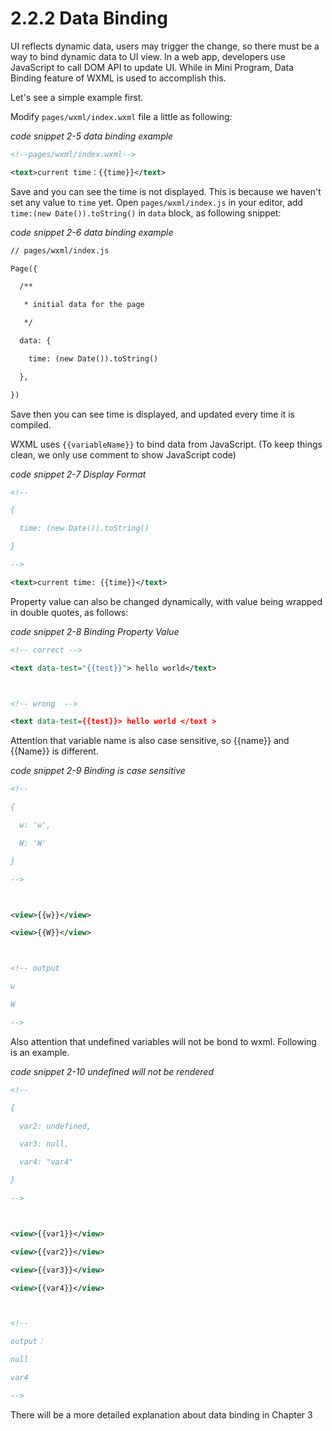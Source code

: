 # 2.2.2 Data Binding

UI reflects dynamic data, users may trigger the change, so there must be a way to bind dynamic data to UI view. In a web app, developers use JavaScript to call DOM API to update UI. While in Mini Program, Data Binding feature of WXML is used to accomplish this.

Let's see a simple example first.

Modify `pages/wxml/index.wxml` file a little as following:

*code snippet 2-5 data binding example*
```xml
<!--pages/wxml/index.wxml-->

<text>current time：{{time}}</text>
```

Save and you can see the time is not displayed. This is because we haven't set any value to `time` yet. Open `pages/wxml/index.js` in your editor, add `time:(new Date()).toString()` in `data` block, as following snippet:

*code snippet 2-6 data binding example*
```xml
// pages/wxml/index.js

Page({

  /**

   * initial data for the page

   */

  data: {

    time: (new Date()).toString()

  },

})
```

Save then you can see time is displayed, and updated every time it is compiled.

WXML uses `{{variableName}}` to bind data from JavaScript. (To keep things clean, we only use comment to show JavaScript code)

*code snippet 2-7 Display Format*

```xml
<!--

{

  time: (new Date()).toString()

}

-->

<text>current time: {{time}}</text>
```

Property value can also be changed dynamically, with value being wrapped in double quotes, as follows:

*code snippet 2-8 Binding Property Value*
```xml
<!-- correct -->

<text data-test="{{test}}"> hello world</text>



<!-- wrong  -->

<text data-test={{test}}> hello world </text >
```

Attention that variable name is also case sensitive, so {{name}} and {{Name}} is different.

*code snippet 2-9 Binding is case sensitive*

```xml
<!--

{

  w: 'w',

  W: 'W'

}

-->



<view>{{w}}</view>

<view>{{W}}</view>



<!-- output

w

W

-->
```

Also attention that undefined variables will not be bond to wxml. Following is an example.

*code snippet 2-10 undefined will not be rendered*
```xml
<!--

{

  var2: undefined,

  var3: null,

  var4: "var4"

}

-->



<view>{{var1}}</view>

<view>{{var2}}</view>

<view>{{var3}}</view>

<view>{{var4}}</view>



<!--

output：

null

var4

-->
```

There will be a more detailed explanation about data binding in Chapter 3



